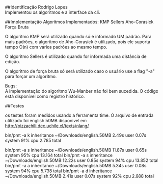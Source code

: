 ##Identificação
Rodrigo Lopes  
Implementou os algoritmos e a interface da cli.

##Implementação
Algoritmos Implementados:
KMP
Sellers
Aho-Corasick
Força Bruta

O algoritmo KMP será utilizado quando só é informado UM padrão.
Para mais padrões, o algoritmo de Aho-Corasick é utilizado, pois ele suporta tempo O(n) com varios padrões ao mesmo tempo.

O algoritmo Sellers é utilizado quando for informada uma distância de edição.

O algoritmo de força bruta só será utilizado caso o usuário use a flag "-a" para forçar um algoritmo.


Bugs:  
A implementação do algoritmo Wu-Manber não foi bem sucedida. O código está disponível como registro histórico.


##Testes

os testes foram medidos usando a ferramenta time.
O arquivo de entrada utilizado foi english.50MB disponivel em http://pizzachili.dcc.uchile.cl/texts/nlang/

bin/pmt -a k inheritance ~/Downloads/english.50MB  2.49s user 0.07s system 91% cpu 2.785 total

bin/pmt -a s inheritance ~/Downloads/english.50MB  11.87s user 0.65s system 95% cpu 13.164 total
bin/pmt -a s inheritance ~/Downloads/english.50MB  12.22s user 0.85s system 94% cpu 13.852 total
bin/pmt -a a inheritance ~/Downloads/english.50MB  5.34s user 0.08s system 94% cpu 5.738 total
bin/pmt -a d inheritance ~/Downloads/english.50MB  2.41s user 0.07s system 92% cpu 2.688 total
